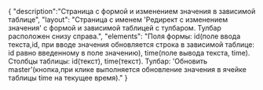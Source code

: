 {
"description":"Страница с формой и изменением значения в зависимой таблице",
"layout": "Страница с именем 'Редирект с изменением значения' с формой и зависимой таблицей с тулбаром. Тулбар расположен снизу справа.",
"elements": "Поля формы: id(поле ввода текста,id, при вводе значения обновляется строка в зависимой таблице: id равно введенному в поле значению), time(поле вывода текста, time).
Столбцы таблицы: id(текст), time(текст).
Тулбар: 'Обновить master'(кнопка,при клике выполняется обновление значения в ячейке таблицы time на текущее время)."
}
